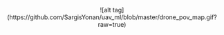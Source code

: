 <p align="center">![alt tag](https://github.com/SargisYonan/uav_ml/blob/master/drone_pov_map.gif?raw=true)</p>
